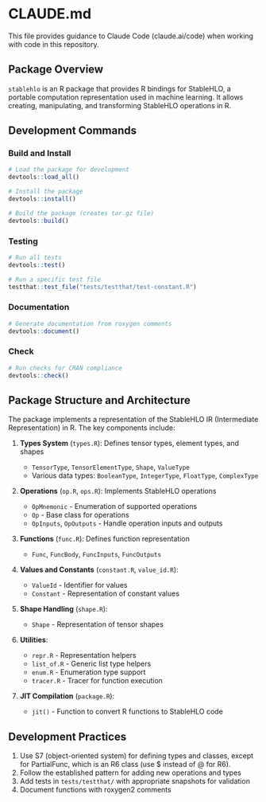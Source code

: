 # CLAUDE.md

This file provides guidance to Claude Code (claude.ai/code) when working with code in this repository.

## Package Overview

`stablehlo` is an R package that provides R bindings for StableHLO, a portable computation representation used in machine learning. It allows creating, manipulating, and transforming StableHLO operations in R.

## Development Commands

### Build and Install

```r
# Load the package for development
devtools::load_all()

# Install the package
devtools::install()

# Build the package (creates tar.gz file)
devtools::build()
```

### Testing

```r
# Run all tests
devtools::test()

# Run a specific test file
testthat::test_file("tests/testthat/test-constant.R")
```

### Documentation

```r
# Generate documentation from roxygen comments
devtools::document()
```

### Check

```r
# Run checks for CRAN compliance
devtools::check()
```

## Package Structure and Architecture

The package implements a representation of the StableHLO IR (Intermediate Representation) in R. The key components include:

1. **Types System** (`types.R`): Defines tensor types, element types, and shapes
   - `TensorType`, `TensorElementType`, `Shape`, `ValueType`
   - Various data types: `BooleanType`, `IntegerType`, `FloatType`, `ComplexType`

2. **Operations** (`op.R`, `ops.R`): Implements StableHLO operations
   - `OpMnemonic` - Enumeration of supported operations
   - `Op` - Base class for operations
   - `OpInputs`, `OpOutputs` - Handle operation inputs and outputs

3. **Functions** (`func.R`): Defines function representation
   - `Func`, `FuncBody`, `FuncInputs`, `FuncOutputs`

4. **Values and Constants** (`constant.R`, `value_id.R`):
   - `ValueId` - Identifier for values
   - `Constant` - Representation of constant values

5. **Shape Handling** (`shape.R`):
   - `Shape` - Representation of tensor shapes

6. **Utilities**:
   - `repr.R` - Representation helpers
   - `list_of.R` - Generic list type helpers
   - `enum.R` - Enumeration type support
   - `tracer.R` - Tracer for function execution

7. **JIT Compilation** (`package.R`):
   - `jit()` - Function to convert R functions to StableHLO code

## Development Practices

1. Use S7 (object-oriented system) for defining types and classes, except for PartialFunc, which is an R6 class (use $ instead of @ for R6).
2. Follow the established pattern for adding new operations and types
3. Add tests in `tests/testthat/` with appropriate snapshots for validation
4. Document functions with roxygen2 comments